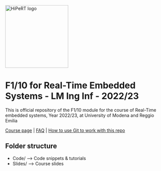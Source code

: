 <a href="https://hipert.unimore.it/" target="_blank">
<img alt="HiPeRT logo" src="https://hipert.unimore.it/wp-content/uploads/2021/06/HipertLab_logo2-1024x171.png" width=200">
</a>

# F1/10 for Real-Time Embedded Systems - LM Ing Inf - 2022/23
<p>
This is official repository of the F1/10 module for the course of Real-Time embedded systems, Year 2022/23, at University of Modena and Reggio Emilia

<a href="http://personale.unimore.it/rubrica/contenutiad/markober/2020/60021/N0/N0/9999" target="_blank">Course page</a> | <a href="FAQ.md" target="_blank">FAQ</a> |  <a href="Slides/00 - Collaborative tools.pdf" target="_blank">How to use Git to work with this repo</a>

</p>

## Folder structure

- Code/ --> Code snippets & tutorials
- Slides/ --> Course slides

